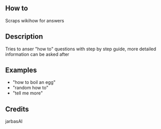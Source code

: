 ## How to
Scraps wikihow for answers

## Description
Tries to anser "how to" questions with step by step guide, more detailed
information can be asked after

## Examples
* "how to boil an egg"
* "random how to"
* "tell me more"

## Credits
jarbasAI